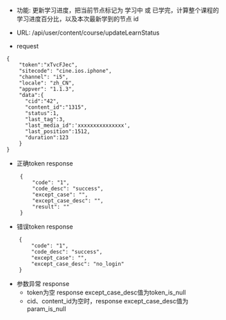 * 功能: 更新学习进度，把当前节点标记为 学习中 或 已学完，计算整个课程的学习进度百分比，以及本次最新学到的节点 id

* URL: /api/user/content/course/updateLearnStatus

* request
```
{
    "token":"xTvcFJec",
    "sitecode": "cine.ios.iphone",
    "channel": "i5", 
    "locale": "zh_CN",
    "appver": "1.1.3",
    "data":{
      "cid":"42",
      "content_id":"1315",
      "status":1,
      "last_tag":3,
      "last_media_id":'xxxxxxxxxxxxxxx',      
      "last_position":1512,
      "duration":123      
    }
}
```

* 正确token response
   ``` 
    {
        "code": "1",
        "code_desc": "success",
        "except_case": "",
        "except_case_desc": "",
        "result": ""
    }
    ```
* 错误token response
``` 
    {
        "code": "1",
        "code_desc": "success",
        "except_case": "",
        "except_case_desc": "no_login"
    }
```
* 参数异常 response
    - token为空 response except_case_desc值为token_is_null
    - cid、content_id为空时，response except_case_desc值为param_is_null
